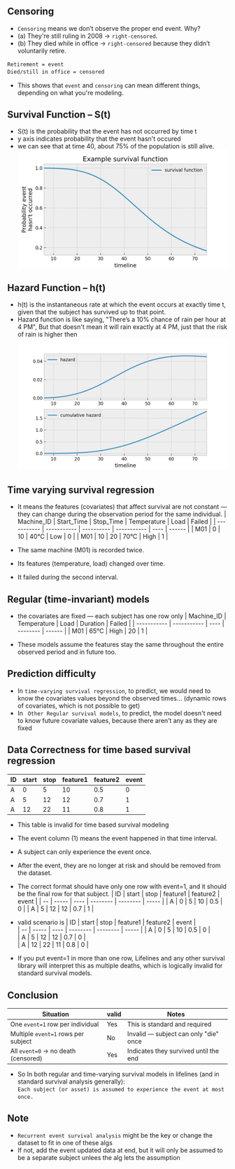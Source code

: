 ## Censoring
- `Censoring` means we don’t observe the proper end event. Why?
- (a) They're still ruling in 2008 → `right-censored`.
- (b) They died while in office → `right-censored` because they didn’t voluntarily retire.

```bash
Retirement = event
Died/still in office = censored
```
- This shows that `event` and `censoring` can mean different things, depending on what you're modeling.

## Survival Function – S(t)
- S(t) is the probability that the event has not occurred by time t
- y axis indicates probability that the event hasn't occured
- we can see that at time 40, about 75% of the population is still alive.
![alt text](../00-img/survival.png)

## Hazard Function – h(t)
- h(t) is the instantaneous rate at which the event occurs at exactly time t, given that the subject has survived up to that point.
-  Hazard function is like saying, "There’s a 10% chance of rain per hour at 4 PM", But that doesn't mean it will rain exactly at 4 PM, just that the risk of rain is higher then
![alt text](../00-img/hazard_&_cumm_hazard.png)

## Time varying survival regression 
- It means the features (covariates) that affect survival are not constant — they can change during the observation period for the same individual.
| Machine\_ID | Start\_Time | Stop\_Time | Temperature | Load | Failed |
| ----------- | ----------- | ---------- | ----------- | ---- | ------ |
| M01         | 0           | 10         | 40°C        | Low  | 0      |
| M01         | 10          | 20         | 70°C        | High | 1      |

- The same machine (M01) is recorded twice.
- Its features (temperature, load) changed over time.
- It failed during the second interval.

## Regular (time-invariant) models
- the covariates are fixed — each subject has one row only
| Machine\_ID | Temperature | Load | Duration | Failed |
| ----------- | ----------- | ---- | -------- | ------ |
| M01         | 65°C        | High | 20       | 1      |

- These models assume the features stay the same throughout the entire observed period and in future too.

## Prediction difficulty
- In `time-varying survival regression`, to predict, we would need to know the covariates values beyond the observed times... (dynamic rows of covariates, which is not possible to get)
- In ` Other Regular survival models`, to predict, the model doesn't need to know future covariate values, because there aren’t any as they are fixed

## Data Correctness for time based survival regression
| ID | start | stop | feature1 | feature2 | event |
| -- | ----- | ---- | -------- | -------- | ----- |
| A  | 0     | 5    | 10       | 0.5      | 0     |
| A  | 5     | 12   | 12       | 0.7      | 1     |
| A  | 12    | 22   | 11       | 0.8      | 1     |

- This table is invalid for time based survival modeling
- The event column (1) means the event happened in that time interval.
- A subject can only experience the event once.
- After the event, they are no longer at risk and should be removed from the dataset.
- The correct format should have only one row with event=1, and it should be the final row for that subject.
| ID | start | stop | feature1 | feature2 | event |
| -- | ----- | ---- | -------- | -------- | ----- |
| A  | 0     | 5    | 10       | 0.5      | 0     |
| A  | 5     | 12   | 12       | 0.7      | 1     |

- valid scenario is 
| ID | start | stop | feature1 | feature2 | event |                         
| -- | ----- | ---- | -------- | -------- | ----- | 
| A  | 0     | 5    | 10       | 0.5      | 0     |                        
| A  | 5     | 12   | 12       | 0.7      | 0     |                         
| A  | 12    | 22   | 11       | 0.8      | 0     | 

- If you put event=1 in more than one row, Lifelines and any other survival library will interpret this as multiple deaths, which is logically invalid for standard survival models.

## Conclusion
| Situation                           | valid      | Notes                                 |
| ----------------------------------- | ---------- | ------------------------------------- |
| One `event=1` row per individual    | Yes        | This is standard and required         |
| Multiple `event=1` rows per subject | No         | Invalid — subject can only "die" once |
| All `event=0` → no death (censored) | Yes        | Indicates they survived until the end |

- So In both regular and time-varying survival models in lifelines (and in standard survival analysis generally): <br>
`Each subject (or asset) is assumed to experience the event at most once.`

## Note
- `Recurrent event survival analysis` might be the key or change the dataset to fit in one of these algs
- If not, add the event updated data at end, but it will only be assumed to be a separate subject unlees the alg lets the assumption